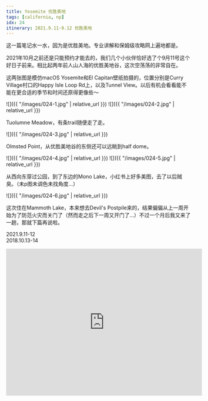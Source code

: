 ```yaml
---
title: Yosemite 优胜美地
tags: [california, np]
idx: 24
itinerary: 2021.9.11-9.12 优胜美地
---
```


这一篇笔记水一水，因为是优胜美地。专业讲解和保姆级攻略网上遍地都是。

2021年10月之前还是只能预约才能去的，我们几个小伙伴恰好选了个9月11号这个好日子前来。相比起两年前人山人海的优胜美地谷，这次空荡荡的非常自在。

这两张图是模仿macOS Yosemite和El Capitan壁纸拍摄的，位置分别是Curry Village村口的Happy Isle Loop Rd上，以及Tunnel View。以后有机会看看能不能在更合适的季节和时间还原得更像些～

![]({{ "/images/024-1.jpg" | relative_url }})
![]({{ "/images/024-2.jpg" | relative_url }})

Tuolumne Meadow，有条trail随便走了走。

![]({{ "/images/024-3.jpg" | relative_url }})

Olmsted Point，从优胜美地谷的东侧还可以远眺到half dome。

![]({{ "/images/024-4.jpg" | relative_url }})
![]({{ "/images/024-5.jpg" | relative_url }})

从西向东穿过公园，到了东边的Mono Lake，小红书上好多美图，去了以后贼臭。（未p图未调色未找角度…）

![]({{ "/images/024-6.jpg" | relative_url }})

这次住在Mammoth Lake，本来想去Devil's Postpile来的，结果偏偏从上一周开始为了防范火灾而关门了（然而走之后下一周又开门了…）不过一个月后我又来了一趟，那就下篇再说啦。

2021.9.11-12<br>
2018.10.13-14

<iframe src="https://www.google.com/maps/embed?pb=!1m18!1m12!1m3!1d403237.0378294015!2d-119.83130484574943!3d37.85351939003636!2m3!1f0!2f0!3f0!3m2!1i1024!2i768!4f13.1!3m3!1m2!1s0x8096f09df58aecc5%3A0x2d249c2ced8003fe!2sYosemite%20National%20Park!5e0!3m2!1sen!2sus!4v1652151200863!5m2!1sen!2sus" width="533" height="400" style="border:0;" allowfullscreen="" loading="lazy" referrerpolicy="no-referrer-when-downgrade"></iframe>
